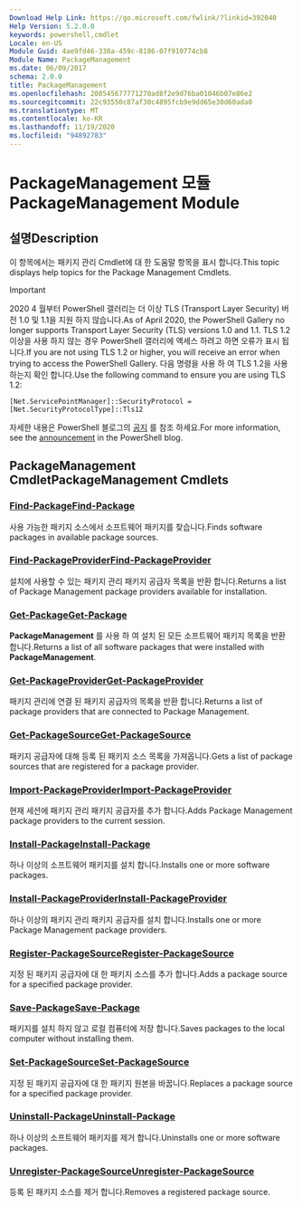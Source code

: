 ```yaml
---
Download Help Link: https://go.microsoft.com/fwlink/?linkid=392040
Help Version: 5.2.0.0
keywords: powershell,cmdlet
Locale: en-US
Module Guid: 4ae9fd46-338a-459c-8186-07f910774cb8
Module Name: PackageManagement
ms.date: 06/09/2017
schema: 2.0.0
title: PackageManagement
ms.openlocfilehash: 208545677771270ad8f2e9d76ba01046b07e86e2
ms.sourcegitcommit: 22c93550c87af30c4895fcb9e9dd65e30d60ada0
ms.translationtype: MT
ms.contentlocale: ko-KR
ms.lasthandoff: 11/19/2020
ms.locfileid: "94892783"
---
```

# <span data-ttu-id="efa15-103">PackageManagement 모듈</span><span class="sxs-lookup"><span data-stu-id="efa15-103">PackageManagement Module</span></span>

## <span data-ttu-id="efa15-104">설명</span><span class="sxs-lookup"><span data-stu-id="efa15-104">Description</span></span>

<span data-ttu-id="efa15-105">이 항목에서는 패키지 관리 Cmdlet에 대 한 도움말 항목을 표시 합니다.</span><span class="sxs-lookup"><span data-stu-id="efa15-105">This topic displays help topics for the Package Management Cmdlets.</span></span>

> [!IMPORTANT]
> <span data-ttu-id="efa15-106">2020 4 월부터 PowerShell 갤러리는 더 이상 TLS (Transport Layer Security) 버전 1.0 및 1.1을 지원 하지 않습니다.</span><span class="sxs-lookup"><span data-stu-id="efa15-106">As of April 2020, the PowerShell Gallery no longer supports Transport Layer Security (TLS) versions 1.0 and 1.1.</span></span> <span data-ttu-id="efa15-107">TLS 1.2 이상을 사용 하지 않는 경우 PowerShell 갤러리에 액세스 하려고 하면 오류가 표시 됩니다.</span><span class="sxs-lookup"><span data-stu-id="efa15-107">If you are not using TLS 1.2 or higher, you will receive an error when trying to access the PowerShell Gallery.</span></span> <span data-ttu-id="efa15-108">다음 명령을 사용 하 여 TLS 1.2을 사용 하는지 확인 합니다.</span><span class="sxs-lookup"><span data-stu-id="efa15-108">Use the following command to ensure you are using TLS 1.2:</span></span>
>
> `[Net.ServicePointManager]::SecurityProtocol = [Net.SecurityProtocolType]::Tls12`
>
> <span data-ttu-id="efa15-109">자세한 내용은 PowerShell 블로그의 [공지](https://devblogs.microsoft.com/powershell/powershell-gallery-tls-support/) 를 참조 하세요.</span><span class="sxs-lookup"><span data-stu-id="efa15-109">For more information, see the [announcement](https://devblogs.microsoft.com/powershell/powershell-gallery-tls-support/) in the PowerShell blog.</span></span>

## <span data-ttu-id="efa15-110">PackageManagement Cmdlet</span><span class="sxs-lookup"><span data-stu-id="efa15-110">PackageManagement Cmdlets</span></span>

### [<span data-ttu-id="efa15-111">Find-Package</span><span class="sxs-lookup"><span data-stu-id="efa15-111">Find-Package</span></span>](Find-Package.md)
<span data-ttu-id="efa15-112">사용 가능한 패키지 소스에서 소프트웨어 패키지를 찾습니다.</span><span class="sxs-lookup"><span data-stu-id="efa15-112">Finds software packages in available package sources.</span></span>

### [<span data-ttu-id="efa15-113">Find-PackageProvider</span><span class="sxs-lookup"><span data-stu-id="efa15-113">Find-PackageProvider</span></span>](Find-PackageProvider.md)
<span data-ttu-id="efa15-114">설치에 사용할 수 있는 패키지 관리 패키지 공급자 목록을 반환 합니다.</span><span class="sxs-lookup"><span data-stu-id="efa15-114">Returns a list of Package Management package providers available for installation.</span></span>

### [<span data-ttu-id="efa15-115">Get-Package</span><span class="sxs-lookup"><span data-stu-id="efa15-115">Get-Package</span></span>](Get-Package.md)
<span data-ttu-id="efa15-116">**PackageManagement** 를 사용 하 여 설치 된 모든 소프트웨어 패키지 목록을 반환 합니다.</span><span class="sxs-lookup"><span data-stu-id="efa15-116">Returns a list of all software packages that were installed with **PackageManagement**.</span></span>

### [<span data-ttu-id="efa15-117">Get-PackageProvider</span><span class="sxs-lookup"><span data-stu-id="efa15-117">Get-PackageProvider</span></span>](Get-PackageProvider.md)
<span data-ttu-id="efa15-118">패키지 관리에 연결 된 패키지 공급자의 목록을 반환 합니다.</span><span class="sxs-lookup"><span data-stu-id="efa15-118">Returns a list of package providers that are connected to Package Management.</span></span>

### [<span data-ttu-id="efa15-119">Get-PackageSource</span><span class="sxs-lookup"><span data-stu-id="efa15-119">Get-PackageSource</span></span>](Get-PackageSource.md)
<span data-ttu-id="efa15-120">패키지 공급자에 대해 등록 된 패키지 소스 목록을 가져옵니다.</span><span class="sxs-lookup"><span data-stu-id="efa15-120">Gets a list of package sources that are registered for a package provider.</span></span>

### [<span data-ttu-id="efa15-121">Import-PackageProvider</span><span class="sxs-lookup"><span data-stu-id="efa15-121">Import-PackageProvider</span></span>](Import-PackageProvider.md)
<span data-ttu-id="efa15-122">현재 세션에 패키지 관리 패키지 공급자를 추가 합니다.</span><span class="sxs-lookup"><span data-stu-id="efa15-122">Adds Package Management package providers to the current session.</span></span>

### [<span data-ttu-id="efa15-123">Install-Package</span><span class="sxs-lookup"><span data-stu-id="efa15-123">Install-Package</span></span>](Install-Package.md)
<span data-ttu-id="efa15-124">하나 이상의 소프트웨어 패키지를 설치 합니다.</span><span class="sxs-lookup"><span data-stu-id="efa15-124">Installs one or more software packages.</span></span>

### [<span data-ttu-id="efa15-125">Install-PackageProvider</span><span class="sxs-lookup"><span data-stu-id="efa15-125">Install-PackageProvider</span></span>](Install-PackageProvider.md)
<span data-ttu-id="efa15-126">하나 이상의 패키지 관리 패키지 공급자를 설치 합니다.</span><span class="sxs-lookup"><span data-stu-id="efa15-126">Installs one or more Package Management package providers.</span></span>

### [<span data-ttu-id="efa15-127">Register-PackageSource</span><span class="sxs-lookup"><span data-stu-id="efa15-127">Register-PackageSource</span></span>](Register-PackageSource.md)
<span data-ttu-id="efa15-128">지정 된 패키지 공급자에 대 한 패키지 소스를 추가 합니다.</span><span class="sxs-lookup"><span data-stu-id="efa15-128">Adds a package source for a specified package provider.</span></span>

### [<span data-ttu-id="efa15-129">Save-Package</span><span class="sxs-lookup"><span data-stu-id="efa15-129">Save-Package</span></span>](Save-Package.md)
<span data-ttu-id="efa15-130">패키지를 설치 하지 않고 로컬 컴퓨터에 저장 합니다.</span><span class="sxs-lookup"><span data-stu-id="efa15-130">Saves packages to the local computer without installing them.</span></span>

### [<span data-ttu-id="efa15-131">Set-PackageSource</span><span class="sxs-lookup"><span data-stu-id="efa15-131">Set-PackageSource</span></span>](Set-PackageSource.md)
<span data-ttu-id="efa15-132">지정 된 패키지 공급자에 대 한 패키지 원본을 바꿉니다.</span><span class="sxs-lookup"><span data-stu-id="efa15-132">Replaces a package source for a specified package provider.</span></span>

### [<span data-ttu-id="efa15-133">Uninstall-Package</span><span class="sxs-lookup"><span data-stu-id="efa15-133">Uninstall-Package</span></span>](Uninstall-Package.md)
<span data-ttu-id="efa15-134">하나 이상의 소프트웨어 패키지를 제거 합니다.</span><span class="sxs-lookup"><span data-stu-id="efa15-134">Uninstalls one or more software packages.</span></span>

### [<span data-ttu-id="efa15-135">Unregister-PackageSource</span><span class="sxs-lookup"><span data-stu-id="efa15-135">Unregister-PackageSource</span></span>](Unregister-PackageSource.md)
<span data-ttu-id="efa15-136">등록 된 패키지 소스를 제거 합니다.</span><span class="sxs-lookup"><span data-stu-id="efa15-136">Removes a registered package source.</span></span>
